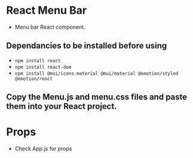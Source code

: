 # React Menu Bar
- Menu bar React component.

## Dependancies to be installed before using
- ```npm install react```
- ```npm install react-dom```
- ```npm install @mui/icons-material @mui/material @emotion/styled @emotion/react```

## Copy the Menu.js and menu.css files and paste them into your React project.

# Props
- Check App.js for props

